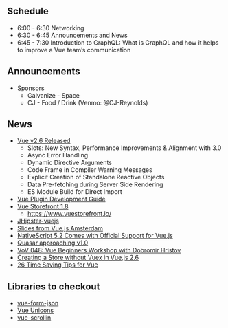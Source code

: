 ## Schedule

* 6:00 - 6:30 Networking
* 6:30 - 6:45 Announcements and News
* 6:45 - 7:30 Introduction to GraphQL: What is GraphQL and how it helps to improve a Vue team’s communication

## Announcements
* Sponsors
  * Galvanize - Space
  * CJ - Food / Drink (Venmo: @CJ-Reynolds)

## News

* [Vue v2.6 Released](https://medium.com/the-vue-point/vue-2-6-released-66aa6c8e785e)
  * Slots: New Syntax, Performance Improvements & Alignment with 3.0
  * Async Error Handling
  * Dynamic Directive Arguments
  * Code Frame in Compiler Warning Messages
  * Explicit Creation of Standalone Reactive Objects
  * Data Pre-fetching during Server Side Rendering
  * ES Module Build for Direct Import
* [Vue Plugin Development Guide](https://cli.vuejs.org/dev-guide/plugin-dev.html)
* [Vue Storefront 1.8](https://medium.com/the-vue-storefront-journal/vue-storefront-1-8-power-of-vs-community-6809711824e3)
  * https://www.vuestorefront.io/
* [JHipster-vuejs](https://www.npmjs.com/package/generator-jhipster-vuejs)
* [Slides from Vue.js Amsterdam](https://twitter.com/tomquinonero/status/1096207213721542658)
* [NativeScript 5.2 Comes with Official Support for Vue.js](https://www.nativescript.org/blog/nativescript-5.2-comes-with-official-support-for-vue)
* [Quasar approaching v1.0](https://medium.com/quasar-framework/quasar-1-0-reaching-for-the-stars-284e7716625a)
* [VoV 048: Vue Beginners Workshop with Dobromir Hristov](https://devchat.tv/views-on-vue/vov-048-vue-beginners-workshop-with-dobromir-hristov/)
* [Creating a Store without Vuex in Vue.js 2.6](https://vuedose.tips/tips/6/)
* [26 Time Saving Tips for Vue](http://michaelnthiessen.com/26-time-saving-tips/)

## Libraries to checkout

* [vue-form-json](https://github.com/14nrv/vue-form-json)
* [Vue Unicons](https://antonreshetov.github.io/vue-unicons/)
* [vue-scrollin](https://github.com/shwilliam/vue-scrollin)